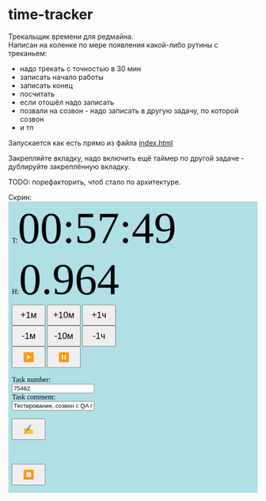 # time-tracker

Трекальщик времени для редмайна.  
Написан на коленке по мере появления какой-либо рутины с треканьем:
- надо трекать с точностью в 30 мин
- записать начало работы
- записать конец
- посчитать
- если отошёл надо записать
- позвали на созвон - надо записать в другую задачу, по которой созвон
- и тп

Запускается как есть прямо из файла [index.html](index.html)

Закрепляйте вкладку, надо включить ещё таймер по другой задаче - дублируйте закреплённую вкладку.

TODO: порефакторить, чтоб стало по архитектуре.

Скрин:
![time-tracker.png](time-tracker.png)
